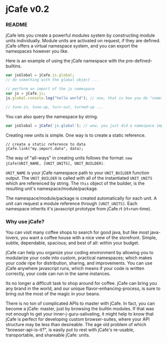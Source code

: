 # jCafe v0.2

### README

jCafe lets you create a powerful modules system by constructing module units individually. Module units are activated on request, if they are defined. jCafe offers a virtual namespace system, and you can export the namespaces however you like.

Here is an example of using the jCafe namespace with the pre-defined-builtins.

```javascript
var jsGlobal = jCafe.js.global;
// do something with the global object ...

// perform an import of the js namespace
var js = jCafe.js;
js.global.console.log("hello world"); // now, that is how you do "something"

// tune-in, tune-up, turn-out, turned-up ...
```

You can also query the namespace by string.
```javascript
var jsGlobal = jCafe('js.global'); // wow, you just did a namespace import!
```

Creating new units is simple. One way is to create a static reference.
```
// create a static reference to data
jCafe.link("my.import.data", data);
```

The way of "all-ways" in creating units follows the format: `new jCafe(UNIT_NAME, [UNIT_UNITS], UNIT_BUILDER)`.


`UNIT_NAME` is your jCafe namespace path to your `UNIT_BUILDER` function output.
The `UNIT_BUILDER` is called with all of the instantiated  `UNIT_UNITS` which
are referenced by string. The `this` object of the builder, is the resulting
unit's namespace/module/package.

The namespace/module/package is created automatically for each unit. A unit can
request a module reference through `[UNIT_UNITS]`. Each namespace inherits it's
javascript prototype from jCafe.rt (rt=run-time).


### Why use jCafe?
You can visit many coffee shops to search for good java, but like most java-lovers, you want a coffee house with a nice view of the storefront. Simple, subtle, dependable, spacious; and best of all: within your budget.

jCafe can help you organize your coding environment by allowing you to modularize your code into custom, practical namespaces; which makes your code ripe for distribution, sharing, and improvements. You can use jCafe anywhere javascript runs, which means if your code is written correctly, your code can run in the same instances.

Its no longer a difficult task to shop around for coffee. jCafe can bring you any brand in the world, and our unique flavor-enhancing-process, is sure to bring out the most of the magic in your beans.

There is no ton of complicated APIs to master with jCafe. In fact, you can
become a jCafe: master, just by browsing the builtin modules. If that was not 
enough to get your inner-j-guru-salivating, it might help to know that jCafe is 
perfect for developing custom browser-suites, where your API structure may be 
less than desireable. The age old problem of which "browser-api-is-it?", is 
easily put to rest with jCafe's re-usable, transportable, and shareable jCafe:
units.

<jCafe plays well with HTML5 features>

